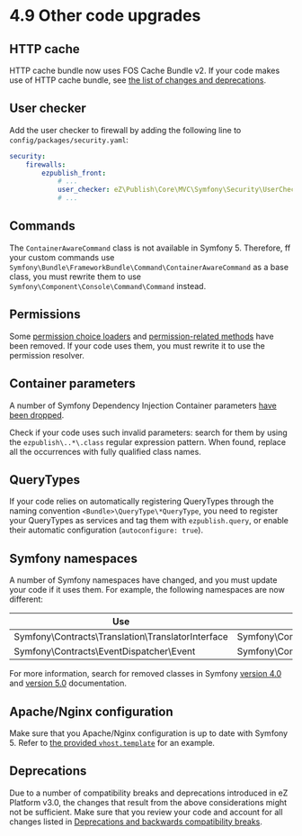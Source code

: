 # 4.9 Other code upgrades

## HTTP cache

HTTP cache bundle now uses FOS Cache Bundle v2.
If your code makes use of HTTP cache bundle, see [the list of changes and deprecations](../releases/ez_platform_v3.0_deprecations.md#ezplatform-http-cache).

## User checker

Add the user checker to firewall by adding the following line to `config/packages/security.yaml`:

``` yaml hl_lines="5"
security:
    firewalls:
        ezpublish_front:
            # ...
            user_checker: eZ\Publish\Core\MVC\Symfony\Security\UserChecker
            # ...
```

## Commands

The `ContainerAwareCommand` class is not available in Symfony 5. Therefore, ff your custom commands use `Symfony\Bundle\FrameworkBundle\Command\ContainerAwareCommand`
as a base class, you must rewrite them to use `Symfony\Component\Console\Command\Command` instead. 

## Permissions

Some [permission choice loaders](../releases/ez_platform_v3.0_deprecations.md#permission-choice-loaders) and [permission-related methods](../releases/ez_platform_v3.0_deprecations.md#code-cleanup-in-ez-platform-kernel) have been removed.
If your code uses them, you must rewrite it to use the permission resolver.

## Container parameters

A number of Symfony Dependency Injection Container parameters [have been dropped](https://github.com/ezsystems/ezplatform-kernel/blob/v1.0.0/doc/bc/1.0/dropped-container-parameters.md).

Check if your code uses such invalid parameters: search for them by using the `ezpublish\..*\.class` regular expression pattern. 
When found, replace all the occurrences with fully qualified class names.

## QueryTypes

If your code relies on automatically registering QueryTypes through the naming convention `<Bundle>\QueryType\*QueryType`,
you need to register your QueryTypes as services and tag them with `ezpublish.query`, or enable their automatic configuration (`autoconfigure: true`).

## Symfony namespaces

A number of Symfony namespaces have changed, and you must update your code if it uses them. 
For example, the following namespaces are now different:

|Use|Instead of|
|---|---|
|Symfony\Contracts\Translation\TranslatorInterface|Symfony\Component\Translation\TranslatorInterface|
|Symfony\Contracts\EventDispatcher\Event|Symfony\Component\EventDispatcher\Event|

For more information, search for removed classes in Symfony [version 4.0](https://github.com/symfony/symfony/blob/4.4/UPGRADE-4.0.md) and [version 5.0](https://github.com/symfony/symfony/blob/5.0/UPGRADE-5.0.md) documentation.

## Apache/Nginx configuration

Make sure that you Apache/Nginx configuration is up to date with Symfony 5.
Refer to [the provided `vhost.template`](https://github.com/ezsystems/ezplatform/blob/master/doc/apache2/vhost.template)
for an example.

## Deprecations

Due to a number of compatibility breaks and deprecations introduced in eZ Platform v3.0, the changes that result from the above considerations might not be sufficient. 
Make sure that you review your code and account for all changes listed in [Deprecations and backwards compatibility breaks](../releases/ez_platform_v3.0_deprecations.md).
